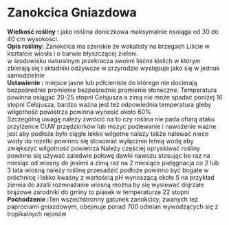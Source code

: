 # Zanokcica Gniazdowa
<B>Wielkość rośliny :</b> jako roślina doniczkowa maksymalnie osoiąga od 30 do 40 cm wysokości.<br> 
<b>Opis rośliny:</b> Zanokcica ma szerokie że wokalisty na brzegach Liście w kształcie wiosła i o barwie błyszczącej zieleni.<BR>
  w środowisku naturalnym przekracza swoimi liśćmi kielich w którym zbierają się i składniki odżywcze w przyrodzie występuje jako się w jednak samodzielnie<br>
<b>Ustawienie :</b> miejsce jasne lub półcieniste do którego nie docierają bezpośrednie promienie bezpośrednio promienie słoneczne. Temperatura powinna osiągać 20-25 stopni Celsjusza a zimą nie może spadać poniżej 16 stopni Celsjusza, bardzo ważna jest też odpowiednia temperatura gleby wilgotność powietrza powinna wynosić około 60%<br>
 Szczególną uwagę należy zwrócić na to czy roślina nie pada ofiarą ataku przylżeńce CUW przędziorków lub mszyc
 podlewanie i nawożenie ważne jest aby podłoże było ciągle lekko wilgotne należy także nalewać nieco wody do rozetki powinno się stosować wyłącznie letnią wodę aby zwiększyć wilgotność powietrza Należy częściej opryskiwać rośliny powinno się używać zaledwie połowę dawki nawozu stosując bo raz na miesiąc od wiosny do jesieni a zimą raz na 2 miesiące
 pielęgnacja co 2 lub 3 lata wiosną należy roślinę przesadzić podłoże powinno być bogate w próchnicę i lekko kwaśny z wartością pH wynoszącą około 5 na przykład ziemia do azalii
 rozmnażanie wiosną można by się wysiewać dojrzałe brązowe zarodniki do gminy to piasek w temperaturze 22 stopni 
<b>Pochodzenie :</b>Ten wszechstronny gatunek zanokcicy, zwanych też paprociami gniazdowym, obejmuje ponad 700 odmian wywodzących się z tropikalnych rejonów<br>
